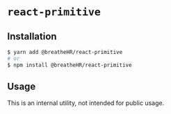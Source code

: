 # `react-primitive`

## Installation

```sh
$ yarn add @breatheHR/react-primitive
# or
$ npm install @breatheHR/react-primitive
```

## Usage

This is an internal utility, not intended for public usage.

